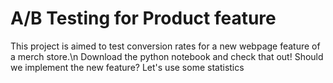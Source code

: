 # A/B Testing for Product feature
This project is aimed to test conversion rates for a new webpage feature of a merch store.\n
Download the python notebook and check that out!
Should we implement the new feature? Let's use some statistics
